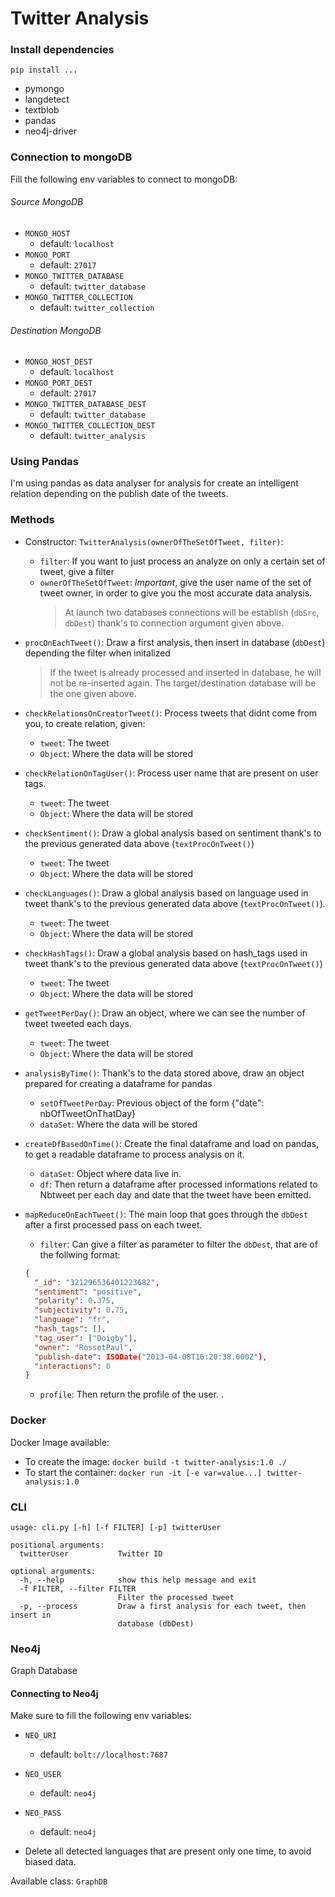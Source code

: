 # Twitter Analysis

### Install dependencies

`pip install ...`

- pymongo
- langdetect
- textblob
- pandas
- neo4j-driver

### Connection to mongoDB

Fill the following env variables to connect to mongoDB:

###### Source MongoDB

- `MONGO_HOST`
  - default: `localhost`
- `MONGO_PORT`
  - default: `27017`
- `MONGO_TWITTER_DATABASE`
  - default: `twitter_database`
- `MONGO_TWITTER_COLLECTION`
  - default: `twitter_collection`

###### Destination MongoDB

- `MONGO_HOST_DEST`
  - default: `localhost`
- `MONGO_PORT_DEST`
  - default: `27017`
- `MONGO_TWITTER_DATABASE_DEST`
  - default: `twitter_database`
- `MONGO_TWITTER_COLLECTION_DEST`
  - default: `twitter_analysis`

### Using Pandas

I'm using pandas as data analyser for analysis for create an intelligent relation depending on the publish date of the tweets.

### Methods

- Constructor: `TwitterAnalysis(ownerOfTheSetOfTweet, filter)`:

  - `filter`: If you want to just process an analyze on only a certain set of tweet, give a filter
  - `ownerOfTheSetOfTweet`: _Important_, give the user name of the set of tweet owner, in order to give you the most accurate data analysis.
    > At launch two databases connections will be establish (`dbSrc`, `dbDest`) thank's to connection argument given above.

- `procOnEachTweet()`: Draw a first analysis, then insert in database (`dbDest`) depending the filter when initalized
  > If the tweet is already processed and inserted in database, he will not be re-inserted again. The target/destination database will be the one given above.
- `checkRelationsOnCreatorTweet()`: Process tweets that didnt come from you, to create relation, given:
  - `tweet`: The tweet
  - `Object`: Where the data will be stored
- `checkRelationOnTagUser()`: Process user name that are present on user tags.
  - `tweet`: The tweet
  - `Object`: Where the data will be stored
- `checkSentiment()`: Draw a global analysis based on sentiment thank's to the previous generated data above (`textProcOnTweet()`)
  - `tweet`: The tweet
  - `Object`: Where the data will be stored
- `checkLanguages()`: Draw a global analysis based on language used in tweet thank's to the previous generated data above (`textProcOnTweet()`).
  - `tweet`: The tweet
  - `Object`: Where the data will be stored
- `checkHashTags()`: Draw a global analysis based on hash_tags used in tweet thank's to the previous generated data above (`textProcOnTweet()`)
  - `tweet`: The tweet
  - `Object`: Where the data will be stored
- `getTweetPerDay()`: Draw an object, where we can see the number of tweet tweeted each days.
  - `tweet`: The tweet
  - `Object`: Where the data will be stored
- `analysisByTime()`: Thank's to the data stored above, draw an object prepared for creating a dataframe for pandas
  - `setOfTweetPerDay`: Previous object of the form {"date": nbOfTweetOnThatDay}
  - `dataSet`: Where the data will be stored
- `createDfBasedOnTime()`: Create the final dataframe and load on pandas, to get a readable dataframe to process analysis on it.
  - `dataSet`: Object where data live in.
  - `df`: Then return a dataframe after processed informations related to Nbtweet per each day and date that the tweet have been emitted.
- `mapReduceOnEachTweet()`: The main loop that goes through the `dbDest` after a first processed pass on each tweet.
  - `filter`: Can give a filter as parameter to filter the `dbDest`, that are of the follwing format:
  ```json
  {
    "_id": "321296536401223682",
    "sentiment": "positive",
    "polarity": 0.375,
    "subjectivity": 0.75,
    "language": "fr",
    "hash_tags": [],
    "tag_user": ["Doigby"],
    "owner": "RossetPaul",
    "publish-date": ISODate("2013-04-08T16:20:38.000Z"),
    "interactions": 0
  }
  ```
  - `profile`: Then return the profile of the user.
    .

### Docker

Docker Image available:

- To create the image: `docker build -t twitter-analysis:1.0 ./`
- To start the container: `docker run -it [-e var=value...] twitter-analysis:1.0`

### CLI

```
usage: cli.py [-h] [-f FILTER] [-p] twitterUser

positional arguments:
  twitterUser           Twitter ID

optional arguments:
  -h, --help            show this help message and exit
  -f FILTER, --filter FILTER
                        Filter the processed tweet
  -p, --process         Draw a first analysis for each tweet, then insert in
                        database (dbDest)
```

### Neo4j

Graph Database

#### Connecting to Neo4j

Make sure to fill the following env variables:

- `NEO_URI`
  - default: `bolt://localhost:7687`
- `ǸEO_USER`
  - default: `neo4j`
- `NEO_PASS`

  - default: `neo4j`

- Delete all detected languages that are present only one time, to avoid biased data.

Available class: `GraphDB`
